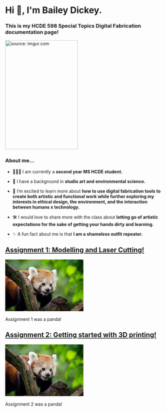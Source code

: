 <!DOCTYPE html> 
<html> 
    <head> 
        <meta charset="utf-8"> 
        <meta name="viewport" content="width=device-width, maximum-scale=1.0" />

 <link href="style.css" media="screen" rel="stylesheet" type="text/css" />
 </head> 
 <body> 
 <div class="header">
<h1 align="left">Hi 👋, I'm Bailey Dickey.</h1>

<h3 align="leftr">This is my HCDE 598 Special Topics Digital Fabrication documentation page!</h3>

<a href="https://imgur.com/4NnZCdv"><img src="https://i.imgur.com/4NnZCdv.jpg" width="232" height="348" title="source: imgur.com" /></a>

<h3 align="leftr">About me...</h3>

- 👩🏻‍🎓 I am currently a **second year MS HCDE student.**

- 🌱 I have a background in **studio art and environmental science.**

- 🧠 I’m excited to learn more about **how to use digital fabrication tools to create both artistic and functional work while further exploring my interests in ethical design, the environment, and the interaction between humans x technology.**

- 🛠 I would love to share more with the class about **letting go of artistic expectations for the sake of getting your hands dirty and learning.**

- ✨ A fun fact about me is that **I am a shameless outfit repeater.**

<p align="left">
</p>
 </div>
        <div class="assignments">
<div class="assignment">
<a href="assignment1.html"><h2>Assignment 1: Modelling and Laser Cutting!</h2>
<img src="red-panda.jpg" width=250></a>
<p>
Assignment 1 was a panda!
</p>
</div>

<div class="assignment">
<a href="assignment2.html"><h2>Assignment 2: Getting started with 3D printing!</h2>
<img src="red-panda.jpg" width=250></a>
<p>
Assignment 2 was a panda!
</p>
</div>
</div>
</body>
</html>
      
   

